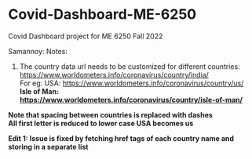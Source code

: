 # Covid-Dashboard-ME-6250
Covid Dashboard project for ME 6250 Fall 2022

Samannoy:
Notes:
1. The country data url needs to be customized for different countries: https://www.worldometers.info/coronavirus/country/india/<br>
For eg: <A> USA: https://www.worldometers.info/coronavirus/country/us/<br>
<B> Isle of Man: https://www.worldometers.info/coronavirus/country/isle-of-man/<br>

Note that spacing between countries is replaced with dashes <br>
All first letter is reduced to lower case
USA becomes us

Edit 1: Issue is fixed by fetching href tags of each country name and storing in a separate list
